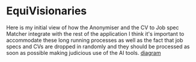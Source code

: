 # EquiVisionaries

Here is my initial view of how the Anonymiser and the CV to Job spec Matcher integrate with the rest of the application
I think it's important to accommodate these long running processes as well as the fact that job specs and CVs are dropped in randomly and they should be processed as soon as possible making judicious use of the AI tools.
[diagram](/ideas.drawio.png)